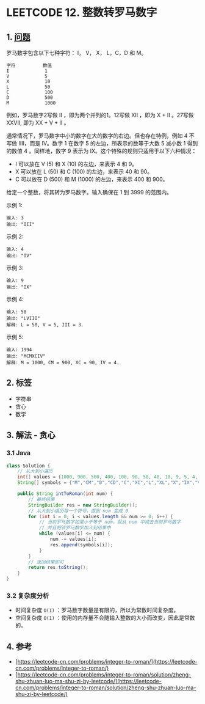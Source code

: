 # LEETCODE 12. 整数转罗马数字

## 1. [问题](https://leetcode-cn.com/problems/integer-to-roman/)

罗马数字包含以下七种字符： I， V， X， L，C，D 和 M。

```text
字符          数值
I             1
V             5
X             10
L             50
C             100
D             500
M             1000
```

例如，罗马数字2写做 II ，即为两个并列的1。12写做 XII ，即为 X + II 。27写做 XXVII, 即为 XX + V + II 。

通常情况下，罗马数字中小的数字在大的数字的右边。但也存在特例，例如 4 不写做 IIII，而是 IV。数字 1 在数字 5 的左边，所表示的数等于大数 5 减小数 1 得到的数值 4 。同样地，数字 9 表示为 IX。这个特殊的规则只适用于以下六种情况：

* I 可以放在 V \(5\) 和 X \(10\) 的左边，来表示 4 和 9。 
* X 可以放在 L \(50\) 和 C \(100\) 的左边，来表示 40 和 90。 
* C 可以放在 D \(500\) 和 M \(1000\) 的左边，来表示 400 和 900。 

给定一个整数，将其转为罗马数字。输入确保在 1 到 3999 的范围内。

示例 1:

```text
输入: 3
输出: "III"
```

示例 2:

```text
输入: 4
输出: "IV"
```

示例 3:

```text
输入: 9
输出: "IX"
```

示例 4:

```text
输入: 58
输出: "LVIII"
解释: L = 50, V = 5, III = 3.
```

示例 5:

```text
输入: 1994
输出: "MCMXCIV"
解释: M = 1000, CM = 900, XC = 90, IV = 4.
```

## 2. 标签

* 字符串
* 贪心
* 数学

## 3. 解法 - 贪心

### 3.1 Java

```java
class Solution {
    // 从大到小遍历
    int[] values = {1000, 900, 500, 400, 100, 90, 50, 40, 10, 9, 5, 4, 1};    
    String[] symbols = {"M","CM","D","CD","C","XC","L","XL","X","IX","V","IV","I"};

    public String intToRoman(int num) {
        // 最终结果
        StringBuilder res = new StringBuilder();
        // 从大到小遍历每一个符号，直到 num 变成 0
        for (int i = 0; i < values.length && num >= 0; i++) {
            // 当前罗马数字如果小于等于 num，就从 num 中减去当前罗马数字
            // 并且把该罗马数字加入到结果中
            while (values[i] <= num) {
                num -= values[i];
                res.append(symbols[i]);
            }
        }
        // 返回结果即可
        return res.toString();
    }
}
```

### 3.2 复杂度分析

* 时间复杂度 `O(1)` ：罗马数字数量是有限的，所以为常数时间复杂度。
* 空间复杂度 `O(1)` ：使用的内存量不会随输入整数的大小而改变，因此是常数的。

## 4. 参考

* [https://leetcode-cn.com/problems/integer-to-roman/](https://leetcode-cn.com/problems/integer-to-roman/)
* [https://leetcode-cn.com/problems/integer-to-roman/solution/zheng-shu-zhuan-luo-ma-shu-zi-by-leetcode/](https://leetcode-cn.com/problems/integer-to-roman/solution/zheng-shu-zhuan-luo-ma-shu-zi-by-leetcode/)

